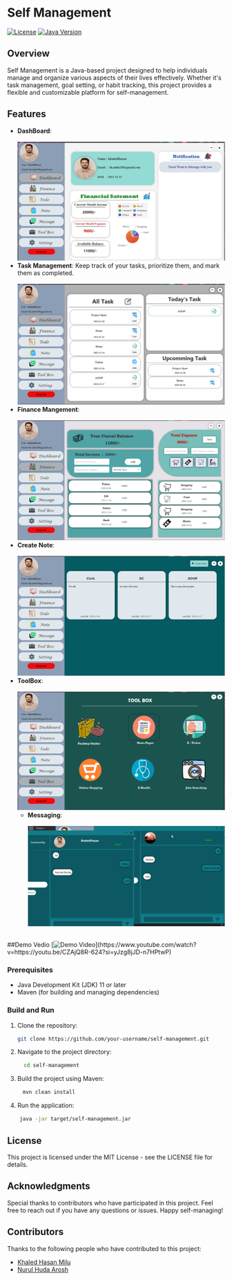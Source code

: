 # Self Management

[![License](https://img.shields.io/badge/License-MIT-blue.svg)](LICENSE)
[![Java Version](https://img.shields.io/badge/Java-11-orange.svg)](https://www.oracle.com/java/technologies/javase-jdk11-downloads.html)

## Overview

Self Management is a Java-based project designed to help individuals manage and organize various aspects of their lives effectively. Whether it's task management, goal setting, or habit tracking, this project provides a flexible and customizable platform for self-management.

## Features
- **DashBoard**:
    <br><br> <img src="src/main/resources/com/self/management/self_management/IMG/pic__Dashboard.png"/>
    <br/>
- **Task Management**: Keep track of your tasks, prioritize them, and mark them as completed.
    <br><br> <img src="src/main/resources/com/self/management/self_management/IMG/pic__todo.png"/>
    <br/>
- **Finance Mangement**:
 <br><br> <img src="src/main/resources/com/self/management/self_management/IMG/pic__finance.png"/>
    <br/>
- **Create Note**: 
 <br><br> <img src="src/main/resources/com/self/management/self_management/IMG/pic__note.png"/>
    <br/>
- **ToolBox**:
 <br><br> <img src="src/main/resources/com/self/management/self_management/IMG/pic__toolBox.png"/>
    <br/>
    - **Messaging**:
 <br><br> <img src="src/main/resources/com/self/management/self_management/IMG/pic__message.png"/>
    <br/>
##Demo Vedio
[![Demo Video](https://img.youtube.com/vi/[YOUR_VIDEO_ID](https://youtu.be/CZAjQ8R-624?si=yJzg8jJD-n7HPtwP)/0.jpg)](https://www.youtube.com/watch?v=https://youtu.be/CZAjQ8R-624?si=yJzg8jJD-n7HPtwP)
    
### Prerequisites

- Java Development Kit (JDK) 11 or later
- Maven (for building and managing dependencies)
### Build and Run

1. Clone the repository:

   ```bash
   git clone https://github.com/your-username/self-management.git
2. Navigate to the project directory:
   ```bash
     cd self-management
   ```
3. Build the project using Maven:

```bash
     mvn clean install
```
4. Run the application:
```bash
    java -jar target/self-management.jar
```

## License
This project is licensed under the MIT License - see the LICENSE file for details.

## Acknowledgments
Special thanks to contributors who have participated in this project.
Feel free to reach out if you have any questions or issues. Happy self-managing!

## Contributors

Thanks to the following people who have contributed to this project:

- [Khaled Hasan Milu](https://github.com/khaledhasanmilu)
- [Nurul Huda Arosh](https://github.com/nurul5801)






